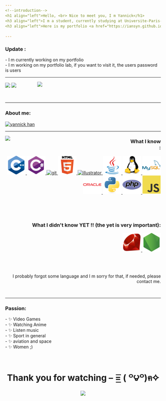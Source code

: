 ```yaml
---
<!--introduction-->
<h1 align="left">Hello, <br> Nice to meet you, I m Yannick</h1>
<h3 align="left">I m a student, currently studying at Universite-Paris-Saclay (BUT 3) and University of Quebec at Chicoutimi in software development</h3>
<h3 align="left">Here is my portfolio <a href="https://iansyn.github.io" target="_blank">https://iansyn.github.io</a> (work on it) </h3>

--- 
```


<h3>Update :</h3>
<p>
  - I m currently working on my portfolio <br>
  - I m working on my portfolio lab, if you want to visit it, the users password is users
</p>

---
<!--statistique-->
<img align="right" src= "https://www.gifcen.com/wp-content/uploads/2022/06/lofi-gif-5.gif" width="400">
<!--<img align="right" src = "https://wallpaperaccess.com/full/775140.gif" width="400">-->
<div align="left">
  <img align="center" src = "https://github-readme-stats.vercel.app/api/top-langs/?username=IanSYN&theme=react&layout=compact" width="400">
  <img align="center" src = "http://github-readme-streak-stats.herokuapp.com?user=IanSYN&theme=react&date_format=M%20j%5B%2C%20Y%5D" width="400">
</div>
<br>
<br>

---
<!--contact-->

<h3 align="left">About me:</h3>
<a href="https://www.linkedin.com/in/yannick-han-1a38b6270/" target="blank"><img align="center" src="https://raw.githubusercontent.com/rahuldkjain/github-profile-readme-generator/master/src/images/icons/Social/linked-in-alt.svg" alt="yannick han" height="30" width="40" /></a>

---
<!--langage-->

<img align="left" src= "https://media1.tenor.com/m/H--LhoCNZT4AAAAC/86anime-eighty-six.gif" width="400">
<div align="right">
  <h3>What I know :</h3>
  <p> 
    <a href="https://www.w3schools.com/cpp/" target="_blank" rel="noreferrer"> <img src="https://raw.githubusercontent.com/devicons/devicon/master/icons/cplusplus/cplusplus-original.svg" alt="cplusplus" width="60" height="60"/> </a> 
    <a href="https://www.w3schools.com/cs/" target="_blank" rel="noreferrer"> <img src="https://raw.githubusercontent.com/devicons/devicon/master/icons/csharp/csharp-original.svg" alt="csharp" width="60" height="60"/> </a> 
    <a href="https://git-scm.com/" target="_blank" rel="noreferrer"> <img src="https://www.vectorlogo.zone/logos/git-scm/git-scm-icon.svg" alt="git" width="60" height="60"/> </a> 
    <a href="https://www.w3.org/html/" target="_blank" rel="noreferrer"> <img src="https://raw.githubusercontent.com/devicons/devicon/master/icons/html5/html5-original-wordmark.svg" alt="html5" width="60" height="60"/> </a> 
    <a href="https://www.adobe.com/in/products/illustrator.html" target="_blank" rel="noreferrer"> <img src="https://www.vectorlogo.zone/logos/adobe_illustrator/adobe_illustrator-icon.svg" alt="illustrator" width="60" height="60"/> </a>
    <a href="https://www.java.com" target="_blank" rel="noreferrer"> <img src="https://raw.githubusercontent.com/devicons/devicon/master/icons/java/java-original.svg" alt="java" width="60" height="60"/> </a> 
    <a href="https://www.linux.org/" target="_blank" rel="noreferrer"> <img src="https://raw.githubusercontent.com/devicons/devicon/master/icons/linux/linux-original.svg" alt="linux" width="60" height="60"/> </a> 
    <a href="https://www.mysql.com/" target="_blank" rel="noreferrer"> <img src="https://raw.githubusercontent.com/devicons/devicon/master/icons/mysql/mysql-original-wordmark.svg" alt="mysql" width="60" height="60"/> </a> 
    <a href="https://www.oracle.com/" target="_blank" rel="noreferrer"> <img src="https://raw.githubusercontent.com/devicons/devicon/master/icons/oracle/oracle-original.svg" alt="oracle" width="60" height="60"/> </a> 
    <a href="https://www.python.org" target="_blank" rel="noreferrer"> <img src="https://raw.githubusercontent.com/devicons/devicon/master/icons/python/python-original.svg" alt="python" width="60" height="60"/> </a>
    <a href="https://www.php.net/" target="_blank" rel="noreferrer"> <img src="https://raw.githubusercontent.com/devicons/devicon/master/icons/php/php-original.svg" alt="php" width="60" height="60"/> </a>
    <a href="https://www.w3schools.com/js/" target="_blank" rel="noreferrer"> <img src="https://raw.githubusercontent.com/devicons/devicon/master/icons/javascript/javascript-original.svg" alt="javascript" width="60" height="60"/> </a> 
  </p>
</div>
<br>
<br>
<br>
<div align="right">
  <h3>What I didn't know YET !! (the yet is very important):</h3>
  <p> 
    <a href="https://www.w3schools.com/ruby/" target="_blank" rel="noreferrer"> <img src="https://raw.githubusercontent.com/devicons/devicon/master/icons/ruby/ruby-original.svg" alt="ruby" width="60" height="60"/> </a> 
    <a href="https://nodejs.org/" target="_blank" rel="noreferrer"> <img src="https://raw.githubusercontent.com/devicons/devicon/master/icons/nodejs/nodejs-original.svg" alt="nodejs" width="60" height="60"/> </a> 
    <br>
    <br>
    <br>
    <br>
    <br>
    I probably forgot some language and I m sorry for that, if needed, please contact me.
  </p>
</div>
<br>

---

<h3 align="left">Passion:</h3>
<p align="left">
    - ✨ Video Games <br>
    - ✨ Watching Anime <br>
    - ✨ Listen music <br>
    - ✨ Sport in general <br>
    - ✨ aviation and space <br>
    - ✨ Women ;) <br>
</p>
<br>
<h1 align="center">Thank you for watching – =͟͟͞͞ ( ꒪౪꒪)ฅ✧</h1>
<p align="center">
  <img src="https://media1.tenor.com/m/yI4WbstEPDMAAAAC/86anime-eighty-six.gif" width="600">
</p>


